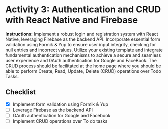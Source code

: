 # Activity 3: Authentication and CRUD with React Native and Firebase
**Instructions:** Implement a robust login and registration system with React Native, leveraging Firebase as the backend API. Incorporate essential form validation using Formik & Yup to ensure user input integrity, checking for null entries and incorrect values. Utilize your existing template and integrate fundamental authentication mechanisms to achieve a secure and seamless user experience and 0Auth authentication for Google and FaceBook. The CRUD process should be facilitated at the home page where you should be able to perform Create, Read, Update, Delete (CRUD) operations over Todo Tasks.
## Checklist
- [x] Implement form validation using Formik & Yup
- [ ] Leverage Firebase as the backend API
- [ ] OAuth authentication for Google and Facebook
- [ ] Implement CRUD operations over To do tasks
